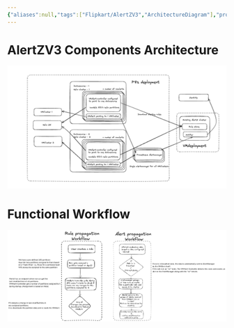 ```yaml
---
{"aliases":null,"tags":["Flipkart/AlertZV3","ArchitectureDiagram"],"projects":["AlertZV3"],"type":null,"Description":null,"Areas":null,"publish":true,"date created":"2025-01-14T15:25","date modified":"2025-01-14T17:29","PassFrontmatter":true,"created":"2025-01-14T15:25:42.637+05:30","updated":"2025-01-14T17:29:30.552+05:30"}
---
```



# AlertZV3 Components Architecture

![Pasted image 20241223104804.png](../../../01-Archive/AlertZV3/Notes/attachments/Pasted%20image%2020241223104804.png)

# Functional Workflow

![Pasted image 20241223111340.png](../../../01-Archive/AlertZV3/Notes/attachments/Pasted%20image%2020241223111340.png)
